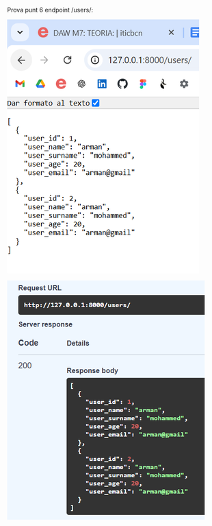 Prova punt 6 endpoint /users/:

![alt text](/captures/image.png)

![alt text](/captures/image-1.png)